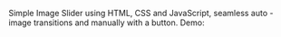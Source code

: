 Simple Image Slider using HTML, CSS and JavaScript, 
seamless auto - image transitions and manually with a button.
Demo: 
